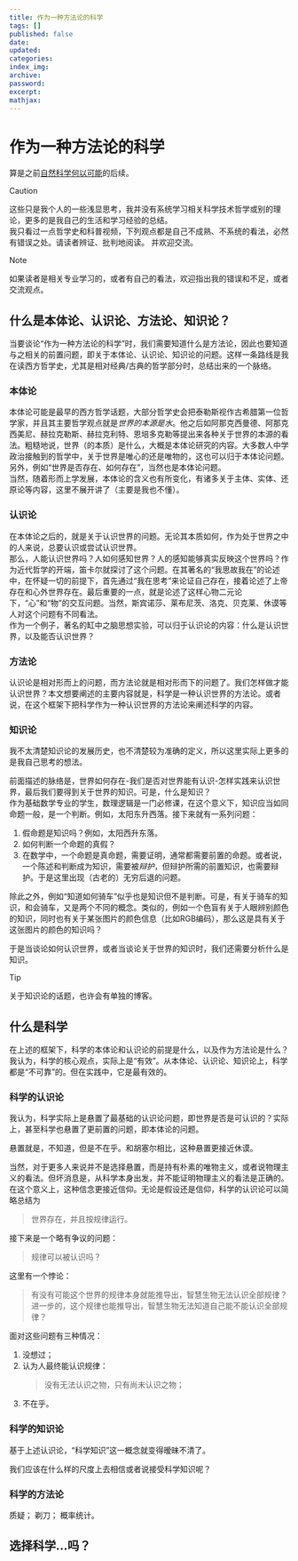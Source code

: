 ```yaml
---
title: 作为一种方法论的科学
tags: []
published: false
date:
updated:
categories:
index_img:
archive:
password:
excerpt:
mathjax:
---
```


# 作为一种方法论的科学

算是之前[自然科学何以可能](/hexo/essays/science)的后续。

> [!caution]
> 这些只是我个人的一些浅显思考，我并没有系统学习相关科学技术哲学或别的理论，更多的是我自己的生活和学习经验的总结。  
> 我只看过一点哲学史和科普视频，下列观点都是自己不成熟、不系统的看法，必然有错误之处。请读者辨证、批判地阅读。
> 并欢迎交流。

> [!note]
> 如果读者是相关专业学习的，或者有自己的看法，欢迎指出我的错误和不足，或者交流观点。

## 什么是本体论、认识论、方法论、知识论？

当要谈论“作为一种方法论的科学”时，我们需要知道什么是方法论，因此也要知道与之相关的前置问题，即关于本体论、认识论、知识论的问题。这样一条路线是我在读西方哲学史，尤其是相对经典/古典的哲学部分时，总结出来的一个脉络。

### 本体论

本体论可能是最早的西方哲学话题，大部分哲学史会把泰勒斯视作古希腊第一位哲学家，并且其主要哲学观点就是*世界的本源是水*。他之后如阿那克西曼德、阿那克西美尼、赫拉克勒斯、赫拉克利特、恩培多克勒等提出来各种关于世界的本源的看法。粗糙地说，世界（的本质）是什么，大概是本体论研究的内容。大多数人中学政治接触到的哲学中，关于世界是唯心的还是唯物的，这也可以归于本体论问题。另外，例如“世界是否存在、如何存在”，当然也是本体论问题。  
当然，随着形而上学发展，本体论的含义也有所变化，有诸多关于主体、实体、还原论等内容，这里不展开讲了（主要是我也不懂）。

### 认识论

在本体论之后的，就是关于认识世界的问题。无论其本质如何，作为处于世界之中的人来说，总要认识或尝试认识世界。  
那么，人能认识世界吗？人如何感知世界？人的感知能够真实反映这个世界吗？作为近代哲学的开端，笛卡尔就探讨了这个问题。在其著名的“我思故我在”的论述中，在怀疑一切的前提下，首先通过“我在思考”来论证自己存在，接着论述了上帝存在和心外世界存在。最后重要的一点，就是论述了这样心物二元论下，“心”和“物”的交互问题。当然，斯宾诺莎、莱布尼茨、洛克、贝克莱、休谟等人对这个问题有不同看法。  
作为一个例子，著名的缸中之脑思想实验，可以归于认识论的内容：什么是认识世界，以及能否认识世界？

### 方法论

认识论是相对形而上的问题，而方法论就是相对形而下的问题了。我们怎样做才能认识世界？本文想要阐述的主要内容就是，科学是一种认识世界的方法论。或者说，在这个框架下把科学作为一种认识世界的方法论来阐述科学的内容。

### 知识论

我不太清楚知识论的发展历史，也不清楚较为准确的定义，所以这里实际上更多的是我自己思考的想法。

前面描述的脉络是，世界如何存在-我们是否对世界能有认识-怎样实践来认识世界，最后我们要得到关于世界的知识。可是，什么是知识？  
作为基础数学专业的学生，数理逻辑是一门必修课，在这个意义下，知识应当如同命题一般，是一个判断。例如，太阳东升西落。接下来就有一系列问题：

1. 假命题是知识吗？例如，太阳西升东落。
2. 如何判断一个命题的真假？
3. 在数学中，一个命题是真命题，需要证明，通常都需要前置的命题。或者说，一个陈述和判断成为知识，需要被*辩护*，但辩护所需的前置知识，也需要辩护。于是这里出现（古老的）无穷后退的问题。

除此之外，例如“知道如何骑车”似乎也是知识但不是判断。可是，有关于骑车的知识，和会骑车，又是两个不同的概念。类似的，例如一个色盲有关于人眼辨别颜色的知识，同时也有关于某张图片的颜色信息（比如RGB编码），那么这是具有关于这张图片的颜色的知识吗？

于是当谈论如何认识世界，或者当谈论关于世界的知识时，我们还需要分析什么是知识。

> [!tip] 
> 关于知识论的话题，也许会有单独的博客。

## 什么是科学

在上述的框架下，科学的本体论和认识论的前提是什么，以及作为方法论是什么？  
我认为，科学的核心观点，实际上是“有效”。从本体论、认识论、知识论上，科学都是“不可靠”的。但在实践中，它是最有效的。

### 科学的认识论

我认为，科学实际上是悬置了最基础的认识论问题，即世界是否是可认识的？实际上，甚至科学也悬置了更前置的问题，即本体论的问题。

悬置就是，不知道，但是不在乎。和胡塞尔相比，这种悬置更接近休谟。

当然，对于更多人来说并不是选择悬置，而是持有朴素的唯物主义，或者说物理主义的看法。但坏消息是，从科学本身出发，并不能证明物理主义的看法是正确的。在这个意义上，这种信念更接近信仰。无论是假设还是信仰，科学的认识论可以简略总结为

> 世界存在，并且按规律运行。

接下来是一个略有争议的问题：

> 规律可以被认识吗？

这里有一个悖论：

> 有没有可能这个世界的规律本身就能推导出，智慧生物无法认识全部规律？
> 进一步的，这个规律也能推导出，智慧生物无法知道自己能不能认识全部规律？

面对这些问题有三种情况：

1. 没想过；
2. 认为人最终能认识规律：
   > 没有无法认识之物，只有尚未认识之物；
3. 不在乎。

### 科学的知识论

基于上述认识论，“科学知识”这一概念就变得暧昧不清了。

我们应该在什么样的尺度上去相信或者说接受科学知识呢？

### 科学的方法论

质疑；
剃刀；
概率统计。

## 选择科学...吗？

